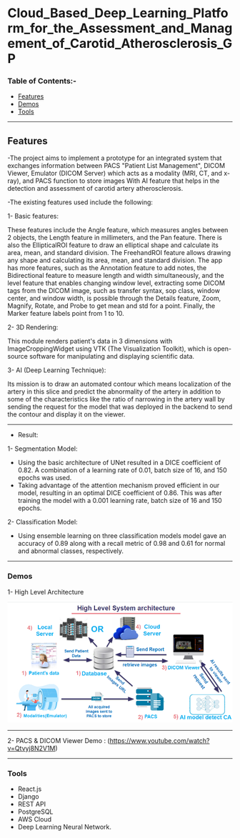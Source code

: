 # Cloud_Based_Deep_Learning_Platform_for_the_Assessment_and_Management_of_Carotid_Atherosclerosis_GP

### Table of Contents:-

- [Features](#Features)
- [Demos](#Demos)
- [Tools](#Tools)
---

## Features

-The project aims to implement a prototype for an integrated system that exchanges information between PACS "Patient List Management", DICOM Viewer, Emulator (DICOM Server) which acts as a modality (MRI, CT, and x-ray), and PACS function to store images With AI feature that helps in the detection and assessment of carotid artery atherosclerosis.

-The existing features used include the following:

1- Basic features: 

These features include the Angle feature, which measures angles between 2 objects, the Length feature in millimeters, and the Pan feature. There is also the EllipticalROI feature to draw an elliptical shape and calculate its area, mean, and standard division. The FreehandROI feature allows drawing any shape and calculating its area, mean, and standard division. The app has more features, such as the Annotation feature to add notes, the Bidirectional feature to measure length and width simultaneously, and the level feature that enables changing window level, extracting some DICOM tags from the DICOM image, such as transfer syntax, sop class, window center, and window width, is possible through the Details feature, Zoom, Magnify, Rotate, and Probe to get mean and std for a point. Finally, the Marker feature labels point from 1 to 10.

2- 3D Rendering:

This module renders patient's data in 3 dimensions with ImageCroppingWidget using VTK (The Visualization Toolkit), which is open-source software for manipulating and displaying scientific data.

3- AI (Deep Learning Technique): 

Its mission is to draw an automated contour which means localization of the artery in this slice and predict the abnormality of the artery in addition to some of the characteristics like the ratio of narrowing in the artery wall by sending the request for the model that was deployed in the backend to send the contour and display it on the viewer.

---
- Result:

1- Segmentation Model:

- Using the basic architecture of UNet resulted in a DICE coefficient of 0.82. A combination of a learning rate of 0.01, batch size of 16, and 150 epochs was used.
- Taking advantage of the attention mechanism proved efficient in our model, resulting in an optimal DICE coefficient of 0.86. This was after training the model with a 0.001 learning rate, batch size of 16 and 150 epochs.

2- Classification Model:

- Using ensemble learning on three classification models model gave an accuracy of 0.89 along with a recall metric of 0.98 and 0.61 for normal and abnormal classes, respectively. 

---

### Demos


1- High Level Architecture

![](https://github.com/Sandra-Essa/Cloud_Based_Deep_Learning_Platform_for_the_Assessment_and_Management_of_Carotid_Atherosclerosis_GP/blob/main/Media/High%20Level%20System%20Architecture.png)

---
2- PACS & DICOM Viewer Demo : (https://www.youtube.com/watch?v=Qtvyj8N2V1M)

---
### Tools

- React.js
- Django
- REST API
- PostgreSQL
- AWS Cloud
- Deep Learning Neural Network.

